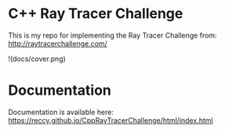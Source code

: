 # C++ Ray Tracer Challenge

This is my repo for implementing the Ray Tracer Challenge from: http://raytracerchallenge.com/

!(docs/cover.png)

# Documentation

Documentation is available here: https://reccy.github.io/CppRayTracerChallenge/html/index.html
